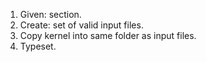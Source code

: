 1. Given: section.
2. Create: set of valid input files.
3. Copy kernel into same folder as input files.
4. Typeset.
